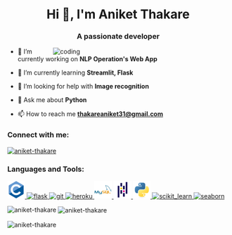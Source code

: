 <h1 align="center">Hi 👋, I'm Aniket Thakare</h1>
<h3 align="center">A passionate developer</h3>
<image align = "right" alt ="coding" width= "400" src = "https://cdn.dribbble.com/users/926537/screenshots/4502924/python-2.gif">

- 🔭 I’m currently working on **NLP Operation's Web App**

- 🌱 I’m currently learning **Streamlit, Flask**

- 🤝 I’m looking for help with **Image recognition**

- 💬 Ask me about **Python**

- 📫 How to reach me **thakareaniket31@gmail.com**

<h3 align="left">Connect with me:</h3>
<p align="left">
<a href="https://linkedin.com/in/aniket-thakare" target="blank"><img align="center" src="https://raw.githubusercontent.com/rahuldkjain/github-profile-readme-generator/master/src/images/icons/Social/linked-in-alt.svg" alt="aniket-thakare" height="30" width="40" /></a>
</p>

<h3 align="left">Languages and Tools:</h3>
<p align="left"> <a href="https://www.cprogramming.com/" target="_blank" rel="noreferrer"> <img src="https://raw.githubusercontent.com/devicons/devicon/master/icons/c/c-original.svg" alt="c" width="40" height="40"/> </a> <a href="https://flask.palletsprojects.com/" target="_blank" rel="noreferrer"> <img src="https://www.vectorlogo.zone/logos/pocoo_flask/pocoo_flask-icon.svg" alt="flask" width="40" height="40"/> </a> <a href="https://git-scm.com/" target="_blank" rel="noreferrer"> <img src="https://www.vectorlogo.zone/logos/git-scm/git-scm-icon.svg" alt="git" width="40" height="40"/> </a> <a href="https://heroku.com" target="_blank" rel="noreferrer"> <img src="https://www.vectorlogo.zone/logos/heroku/heroku-icon.svg" alt="heroku" width="40" height="40"/> </a> <a href="https://www.mysql.com/" target="_blank" rel="noreferrer"> <img src="https://raw.githubusercontent.com/devicons/devicon/master/icons/mysql/mysql-original-wordmark.svg" alt="mysql" width="40" height="40"/> </a> <a href="https://pandas.pydata.org/" target="_blank" rel="noreferrer"> <img src="https://raw.githubusercontent.com/devicons/devicon/2ae2a900d2f041da66e950e4d48052658d850630/icons/pandas/pandas-original.svg" alt="pandas" width="40" height="40"/> </a> <a href="https://www.python.org" target="_blank" rel="noreferrer"> <img src="https://raw.githubusercontent.com/devicons/devicon/master/icons/python/python-original.svg" alt="python" width="40" height="40"/> </a> <a href="https://scikit-learn.org/" target="_blank" rel="noreferrer"> <img src="https://upload.wikimedia.org/wikipedia/commons/0/05/Scikit_learn_logo_small.svg" alt="scikit_learn" width="40" height="40"/> </a> <a href="https://seaborn.pydata.org/" target="_blank" rel="noreferrer"> <img src="https://seaborn.pydata.org/_images/logo-mark-lightbg.svg" alt="seaborn" width="40" height="40"/> </a> </p>

<p><img align="left" src="https://github-readme-stats.vercel.app/api/top-langs?username=aniket-thakare&show_icons=true&locale=en&layout=compact" alt="aniket-thakare" /></p>

<p>&nbsp;<img align="center" src="https://github-readme-stats.vercel.app/api?username=aniket-thakare&show_icons=true&locale=en" alt="aniket-thakare" /></p>

<p><img align="center" src="https://github-readme-streak-stats.herokuapp.com/?user=aniket-thakare&" alt="aniket-thakare" /></p>
